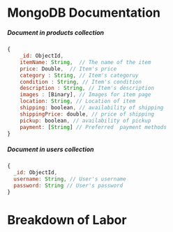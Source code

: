 # MongoDB Documentation

##### Document in products collection

```js
{
    _id: ObjectId,
    itemName: String,  // The name of the item
    price: Double,  // Item's price
    category : String, // Item's categoruy
    condition : String, // Item's condition
    description : String, // Item's description
    images : [Binary], // Images for item page
    location: String, // Location of item
    shipping: boolean, // availability of shipping
    shippingPrice: double, // price of shipping
    pickup: boolean, // availability of pickup
    payment: [String] // Preferred  payment methods
}
```


##### Document in users collection

```js
{
  _id: ObjectId,
  username: String, // User's username
  password: String // User's password
}
```

# Breakdown of Labor
